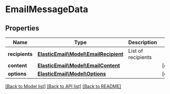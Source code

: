 # EmailMessageData

## Properties
Name | Type | Description | Notes
------------ | ------------- | ------------- | -------------
**recipients** | [**ElasticEmail\Model\EmailRecipient**](EmailRecipient.md) | List of recipients | 
**content** | [**ElasticEmail\Model\EmailContent**](EmailContent.md) |  | [optional] 
**options** | [**ElasticEmail\Model\Options**](Options.md) |  | [optional] 

[[Back to Model list]](../README.md#documentation-for-models) [[Back to API list]](../README.md#documentation-for-api-endpoints) [[Back to README]](../README.md)


